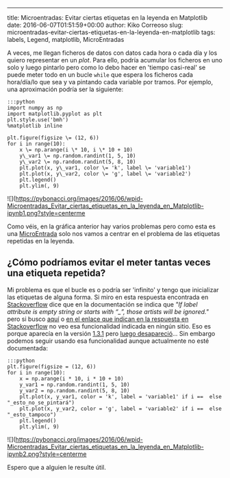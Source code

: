 ---
title: Microentradas: Evitar ciertas etiquetas en la leyenda en Matplotlib
date: 2016-06-07T01:51:59+00:00
author: Kiko Correoso
slug: microentradas-evitar-ciertas-etiquetas-en-la-leyenda-en-matplotlib
tags: labels, Legend, matplotlib, MicroEntradas

A veces, me llegan ficheros de datos con datos cada hora o cada día y los quiero representar en un _plot_. Para ello, podría acumular los ficheros en uno solo y luego pintarlo pero como lo debo hacer en 'tiempo casi-real' se puede meter todo en un bucle `while` que espera los ficheros cada hora/día/lo que sea y va pintando cada variable por tramos. Por ejemplo, una aproximación podría ser la siguiente:

    :::python
    import numpy as np
    import matplotlib.pyplot as plt
    plt.style.use('bmh')
    %matplotlib inline

    plt.figure(figsize \= (12, 6))
    for i in range(10):
        x \= np.arange(i \* 10, i \* 10 + 10)
        y\_var1 \= np.random.randint(1, 5, 10)
        y\_var2 \= np.random.randint(5, 8, 10)
        plt.plot(x, y\_var1, color \= 'k', label \= 'variable1')
        plt.plot(x, y\_var2, color \= 'g', label \= 'variable2')
        plt.legend()
        plt.ylim(, 9)

![](https://pybonacci.org/images/2016/06/wpid-Microentradas_Evitar_ciertas_etiquetas_en_la_leyenda_en_Matplotlib-ipynb1.png?style=centerme

Como véis, en la gráfica anterior hay varios problemas pero como esta es una [MicroEntrada](http://pybonacci.org/tag/microentradas/) solo nos vamos a centrar en el problema de las etiquetas repetidas en la leyenda.

¿Cómo podríamos evitar el meter tantas veces una etiqueta repetida?
--------------------------------------------------------------------------------------------------------------

Mi problema es que el bucle es o podría ser 'infinito' y tengo que inicializar las etiquetas de alguna forma. Si miro en esta respuesta encontrada en [Stackoverflow](http://stackoverflow.com/a/19386045) dice que en la documentación se indica que *"If label attribute is empty string or starts with “_”, those artists will be ignored."* pero si busco [aquí](http://matplotlib.org/api/artist_api.html#matplotlib.artist.Artist.set_label) o [en el enlace que indican en la respuesta en Stackoverflow](http://matplotlib.org/users/legend_guide.html) no veo esa funcionalidad indicada en ningún sitio. Eso es porque aparecía en la versión [1.3.1](https://github.com/matplotlib/matplotlib/blob/v1.3.1/doc/users/legend_guide.rst) pero [luego desapareció](https://github.com/matplotlib/matplotlib/blob/v1.4.0/doc/users/legend_guide.rst)... Sin embargo podemos seguir usando esa funcionalidad aunque actualmente no esté documentada:

    :::python
    plt.figure(figsize = (12, 6))
    for i in range(10):
        x = np.arange(i * 10, i * 10 + 10)
        y_var1 = np.random.randint(1, 5, 10)
        y_var2 = np.random.randint(5, 8, 10)
        plt.plot(x, y_var1, color = 'k', label = 'variable1' if i ==  else "_esto_no_se_pintará")
        plt.plot(x, y_var2, color = 'g', label = 'variable2' if i ==  else "_esto_tampoco")
        plt.legend()
        plt.ylim(, 9)

![](https://pybonacci.org/images/2016/06/wpid-Microentradas_Evitar_ciertas_etiquetas_en_la_leyenda_en_Matplotlib-ipynb2.png?style=centerme

Espero que a alguien le resulte útil.
